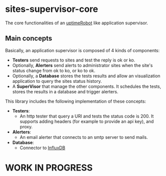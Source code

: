 # sites-supervisor-core

The core functionalities of an [uptimeRobot](https://uptimerobot.com/) like application supervisor.

## Main concepts
Basically, an application supervisor is composed of 4 kinds of components:
* **Testers** send requests to sites and test the reply is ok or ko.
* Optionally, **Alerters** send alerts to administrator sites when the site's status change from ok to ko, or ko to ok.
* Optionally, a **Database** stores the tests results and allow an visualization application to query the sites status history.
* A **SuperVisor** that manage the other components. It schedules the tests, stores the results in a database and trigger alerters.

This library includes the following implementation of these concepts:
* **Testers**:
  * An http tester that query a URI and tests the status code is 200. It supports adding headers (for example to provide an api key), and proxy.
* **Alerters**:
  * An email alerter that connects to an smtp server to send mails.
* **Database**:
  * Connector to [InfluxDB](https://www.influxdata.com/)


# WORK IN PROGRESS

